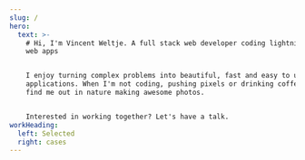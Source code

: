 ```yaml
---
slug: /
hero:
  text: >-
    # Hi, I'm Vincent Weltje. A full stack web developer coding lightning fast
    web apps


    I enjoy turning complex problems into beautiful, fast and easy to use
    applications. When I'm not coding, pushing pixels or drinking coffee, you'll
    find me out in nature making awesome photos.


    Interested in working together? Let's have a talk.
workHeading:
  left: Selected
  right: cases
---
```

